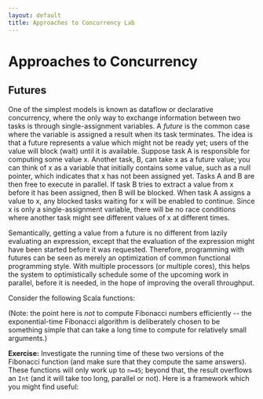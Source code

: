 ```yaml
---
layout: default
title: Approaches to Concurrency Lab
---
```

# Approaches to Concurrency

## Futures
One of the simplest models is known as dataflow or declarative concurrency, where the only way to exchange information between two tasks is through single-assignment variables.  A *future* is the common case where the variable is assigned a result when its task terminates.  The idea is that a future represents a value which might not be ready yet; users of the value will block (wait) until it is available.  Suppose task A is responsible for computing some value x.  Another task, B, can take x as a future value; you can think of x as a variable that initially contains some value, such as a null pointer, which indicates that x has not been assigned yet.  Tasks A and B are then free to execute in parallel.  If task B tries to extract a value from x before it has been assigned, then B will be blocked.  When task A assigns a value to x, any blocked tasks waiting for x will be enabled to continue.  Since x is only a single-assignment variable, there will be no race conditions where another task might see different values of x at different times.

Semantically, getting a value from a future is no different from lazily evaluating an expression, except that the evaluation of the expression might have been started before it was requested.  Therefore, programming with futures can be seen as merely an optimization of common functional programming style. With multiple processors (or multiple cores), this helps the system to optimistically schedule some of the upcoming work in parallel, before it is needed, in the hope of improving the overall throughput.

Consider the following Scala functions:
<script src="http://gist.github.com/393863.js?file=Fibonacci.scala">
</script>
(Note: the point here is *not* to compute Fibonacci numbers efficiently -- the exponential-time Fibonacci algorithm is deliberately chosen to be something simple that can take a long time to compute for relatively small arguments.)

**Exercise:** Investigate the running time of these two versions of the Fibonacci function (and make sure that they compute the same answers).  These functions will only work up to `n=45`; beyond that, the result overflows an `Int` (and it will take too long, parallel or not).  Here is a framework which you might find useful:
<script src="http://gist.github.com/393878.js?file=TimedTest.scala">
</script>
